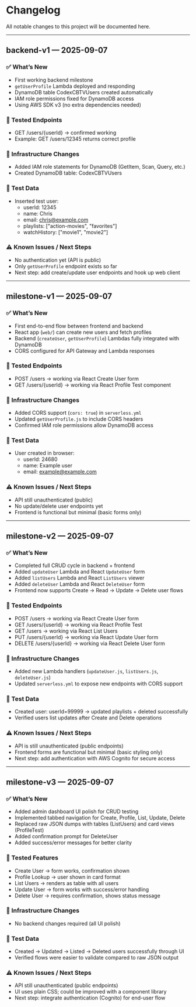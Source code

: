 # Changelog

All notable changes to this project will be documented here.

---

## backend-v1 — 2025-09-07
### ✅ What’s New
- First working backend milestone
- `getUserProfile` Lambda deployed and responding
- DynamoDB table CodexCBTVUsers created automatically
- IAM role permissions fixed for DynamoDB access
- Using AWS SDK v3 (no extra dependencies needed)

### 🔗 Tested Endpoints
- GET /users/{userId} → confirmed working
- Example: GET /users/12345 returns correct profile

### 📂 Infrastructure Changes
- Added IAM role statements for DynamoDB (GetItem, Scan, Query, etc.)
- Created DynamoDB table: CodexCBTVUsers

### 🧪 Test Data
- Inserted test user:
  - userId: 12345
  - name: Chris
  - email: chris@example.com
  - playlists: ["action-movies", "favorites"]
  - watchHistory: ["movie1", "movie2"]

### ⚠️ Known Issues / Next Steps
- No authentication yet (API is public)
- Only `getUserProfile` endpoint exists so far
- Next step: add create/update user endpoints and hook up web client

---

## milestone-v1 — 2025-09-07
### ✅ What’s New
- First end-to-end flow between frontend and backend
- React app (`web/`) can create new users and fetch profiles
- Backend (`createUser`, `getUserProfile`) Lambdas fully integrated with DynamoDB
- CORS configured for API Gateway and Lambda responses

### 🔗 Tested Endpoints
- POST /users → working via React Create User form
- GET /users/{userId} → working via React Profile Test component

### 📂 Infrastructure Changes
- Added CORS support (`cors: true`) in `serverless.yml`
- Updated `getUserProfile.js` to include CORS headers
- Confirmed IAM role permissions allow DynamoDB access

### 🧪 Test Data
- User created in browser:
  - userId: 24680
  - name: Example user
  - email: example@example.com

### ⚠️ Known Issues / Next Steps
- API still unauthenticated (public)
- No update/delete user endpoints yet
- Frontend is functional but minimal (basic forms only)

---

## milestone-v2 — 2025-09-07
### ✅ What’s New
- Completed full CRUD cycle in backend + frontend
- Added `updateUser` Lambda and React `UpdateUser` form
- Added `listUsers` Lambda and React `ListUsers` viewer
- Added `deleteUser` Lambda and React `DeleteUser` form
- Frontend now supports Create → Read → Update → Delete user flows

### 🔗 Tested Endpoints
- POST /users → working via React Create User form
- GET /users/{userId} → working via React Profile Test
- GET /users → working via React List Users
- PUT /users/{userId} → working via React Update User form
- DELETE /users/{userId} → working via React Delete User form

### 📂 Infrastructure Changes
- Added new Lambda handlers (`updateUser.js`, `listUsers.js`, `deleteUser.js`)
- Updated `serverless.yml` to expose new endpoints with CORS support

### 🧪 Test Data
- Created user: userId=99999 → updated playlists + deleted successfully
- Verified users list updates after Create and Delete operations

### ⚠️ Known Issues / Next Steps
- API is still unauthenticated (public endpoints)
- Frontend forms are functional but minimal (basic styling only)
- Next step: add authentication with AWS Cognito for secure access

---

## milestone-v3 — 2025-09-07
### ✅ What’s New
- Added admin dashboard UI polish for CRUD testing
- Implemented tabbed navigation for Create, Profile, List, Update, Delete
- Replaced raw JSON dumps with tables (ListUsers) and card views (ProfileTest)
- Added confirmation prompt for DeleteUser
- Added success/error messages for better clarity

### 🔗 Tested Features
- Create User → form works, confirmation shown
- Profile Lookup → user shown in card format
- List Users → renders as table with all users
- Update User → form works with success/error handling
- Delete User → requires confirmation, shows status message

### 📂 Infrastructure Changes
- No backend changes required (all UI polish)

### 🧪 Test Data
- Created → Updated → Listed → Deleted users successfully through UI
- Verified flows were easier to validate compared to raw JSON output

### ⚠️ Known Issues / Next Steps
- API still unauthenticated (public endpoints)
- UI uses plain CSS; could be improved with a component library
- Next step: integrate authentication (Cognito) for end-user flow

